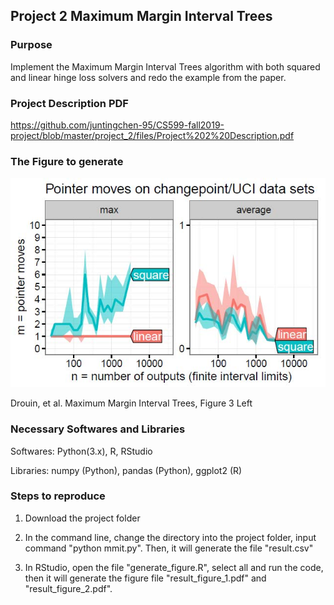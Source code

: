 ## Project 2 Maximum Margin Interval Trees

### Purpose

Implement the Maximum Margin Interval Trees algorithm with both squared and linear hinge loss solvers and redo the example from the paper.

### Project Description PDF

https://github.com/juntingchen-95/CS599-fall2019-project/blob/master/project_2/files/Project%202%20Description.pdf

### The Figure to generate

![avatar](https://raw.githubusercontent.com/juntingchen-95/CS599-fall2019-project/master/project_2/files/figure.jpg)

Drouin, et al. Maximum Margin Interval Trees, Figure 3 Left

### Necessary Softwares and Libraries

Softwares: Python(3.x), R, RStudio

Libraries: numpy (Python), pandas (Python), ggplot2 (R)

### Steps to reproduce

1. Download the project folder

2. In the command line, change the directory into the project folder, input command "python mmit.py". Then, it will generate the file "result.csv"

3. In RStudio, open the file "generate_figure.R", select all and run the code, then it will generate the figure file "result_figure_1.pdf" and "result_figure_2.pdf". 
